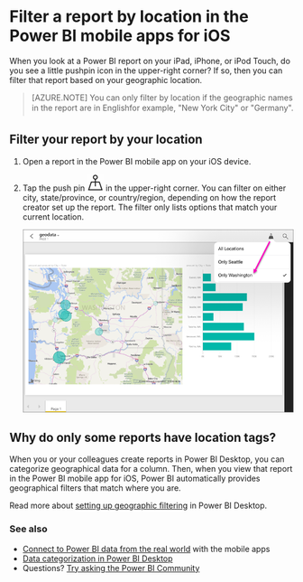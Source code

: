 <properties 
   pageTitle="Filter a report by location in the Power BI mobile apps for iOS"
   description="Learn how you can filter a report by your location in the Microsoft Power BI  mobile apps for iOS, if the report owner set geographic tags."
   services="powerbi" 
   documentationCenter="" 
   authors="maggiesMSFT" 
   manager="erikre" 
   editor=""
   tags=""
   qualityFocus="no"
   qualityDate=""/>
 
<tags
   ms.service="powerbi"
   ms.devlang="NA"
   ms.topic="article"
   ms.tgt_pltfrm="NA"
   ms.workload="powerbi"
   ms.date="10/12/2016"
   ms.author="maggies"/>

# Filter a report by location in the Power BI mobile apps for iOS

When you look at a Power BI report on your iPad, iPhone, or iPod Touch, do you see a little pushpin icon in the upper-right corner? If so, then you can filter that report based on your geographic location.

> [AZURE.NOTE] You can only filter by location if the geographic names in the report are in English&#150;for example, "New York City" or "Germany".

## Filter your report by your location

1. Open a report in the Power BI mobile app on your iOS device.

3. Tap the push pin ![](media/powerbi-mobile-geofiltering/power-bi-mobile-geo-icon.png) in the upper-right corner. You can filter on either city, state/province, or country/region, depending on how the report creator set up the report. The filter only lists options that match your current location.

    ![](media/powerbi-mobile-geofiltering/power-bi-mobile-geo-map-set-filter.png)

## Why do only some reports have location tags?
When you or your colleagues create reports in Power BI Desktop, you can categorize geographical data for a column. Then, when you view that report in the Power BI mobile app for iOS, Power BI automatically provides geographical filters that match where you are.

Read more about [setting up geographic filtering](powerbi-desktop-mobile-geofiltering.md) in Power BI Desktop.

### See also  
- [Connect to Power BI data from the real world](powerbi-mobile-data-in-real-world-context.md) with the mobile apps
- [Data categorization in Power BI Desktop](powerbi-desktop-data-categorization.md) 
- Questions? [Try asking the Power BI Community](http://community.powerbi.com/)

